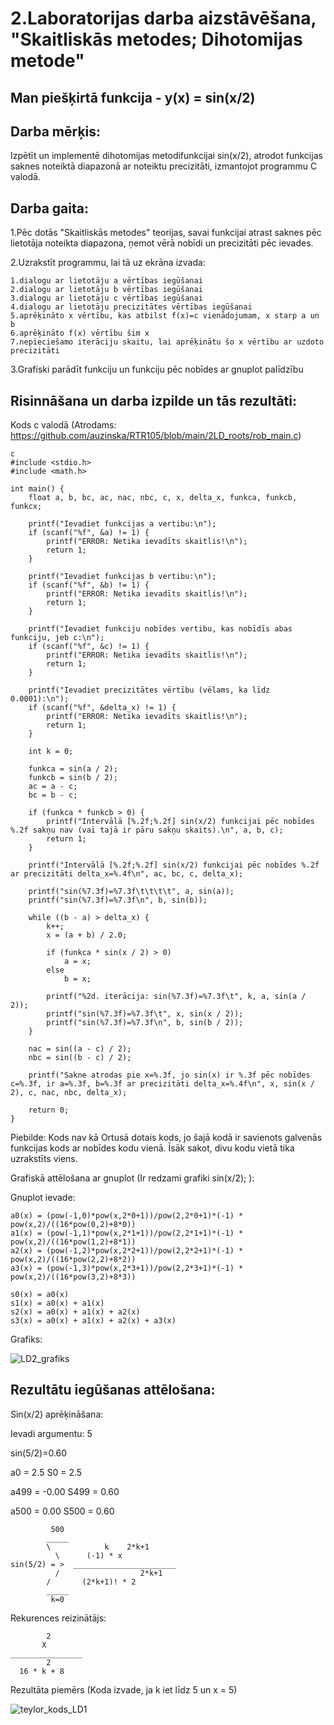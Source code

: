 # 2.Laboratorijas darba aizstāvēšana, "Skaitliskās metodes; Dihotomijas metode"


## Man piešķirtā funkcija - y(x) = sin(x/2)


## Darba mērķis:
Izpētīt un implementē dihotomijas metodifunkcijai sin(x/2), atrodot funkcijas saknes 
noteiktā diapazonā ar noteiktu precizitāti, izmantojot programmu C valodā.


## Darba gaita:

1.Pēc dotās "Skaitliskās metodes" teorijas, savai funkcijai atrast saknes 
pēc lietotāja noteikta diapazona, ņemot vērā nobīdi un precizitāti pēc ievades.

2.Uzrakstīt programmu, lai tā uz ekrāna izvada:

    1.dialogu ar lietotāju a vērtības iegūšanai
    2.dialogu ar lietotāju b vērtības iegūšanai
    3.dialogu ar lietotāju c vērtības iegūšanai
    4.dialogu ar lietotāju precizitātes vērtības iegūšanai
    5.aprēķināto x vērtību, kas atbilst f(x)=c vienādojumam, x starp a un b
    6.aprēķināto f(x) vērtību šim x
    7.nepieciešamo iterāciju skaitu, lai aprēķinātu šo x vērtību ar uzdoto precizitāti


3.Grafiski parādīt funkciju un funkciju pēc nobīdes ar gnuplot palīdzību

## Risinnāšana un darba izpilde un tās rezultāti:

Kods c valodā (Atrodams: https://github.com/auzinska/RTR105/blob/main/2LD_roots/rob_main.c)
```
c
#include <stdio.h>
#include <math.h>

int main() {
    float a, b, bc, ac, nac, nbc, c, x, delta_x, funkca, funkcb, funkcx;

    printf("Ievadiet funkcijas a vertibu:\n");
    if (scanf("%f", &a) != 1) {
        printf("ERROR: Netika ievadīts skaitlis!\n");
        return 1;
    }

    printf("Ievadiet funkcijas b vertibu:\n");
    if (scanf("%f", &b) != 1) {
        printf("ERROR: Netika ievadīts skaitlis!\n");
        return 1;
    }

    printf("Ievadiet funkciju nobīdes vertibu, kas nobīdīs abas funkciju, jeb c:\n");
    if (scanf("%f", &c) != 1) {
        printf("ERROR: Netika ievadīts skaitlis!\n");
        return 1;
    }

    printf("Ievadiet precizitātes vērtību (vēlams, ka līdz 0.0001):\n");
    if (scanf("%f", &delta_x) != 1) {
        printf("ERROR: Netika ievadīts skaitlis!\n");
        return 1;
    }

    int k = 0;

    funkca = sin(a / 2);
    funkcb = sin(b / 2);
    ac = a - c;
    bc = b - c;

    if (funkca * funkcb > 0) {
        printf("Intervālā [%.2f;%.2f] sin(x/2) funkcijai pēc nobīdes %.2f sakņu nav (vai tajā ir pāru sakņu skaits).\n", a, b, c);
        return 1;
    }

    printf("Intervālā [%.2f;%.2f] sin(x/2) funkcijai pēc nobīdes %.2f ar precizitāti delta_x=%.4f\n", ac, bc, c, delta_x);

    printf("sin(%7.3f)=%7.3f\t\t\t\t", a, sin(a));
    printf("sin(%7.3f)=%7.3f\n", b, sin(b));

    while ((b - a) > delta_x) {
        k++;
        x = (a + b) / 2.0;

        if (funkca * sin(x / 2) > 0)
            a = x;
        else
            b = x;

        printf("%2d. iterācija: sin(%7.3f)=%7.3f\t", k, a, sin(a / 2));
        printf("sin(%7.3f)=%7.3f\t", x, sin(x / 2));
        printf("sin(%7.3f)=%7.3f\n", b, sin(b / 2));
    }

    nac = sin((a - c) / 2);
    nbc = sin((b - c) / 2);

    printf("Sakne atrodas pie x=%.3f, jo sin(x) ir %.3f pēc nobīdes c=%.3f, ir a=%.3f, b=%.3f ar precizitāti delta_x=%.4f\n", x, sin(x / 2), c, nac, nbc, delta_x);

    return 0;
}

```
Piebilde: Kods nav kā Ortusā dotais kods, jo šajā kodā ir savienots galvenās funkcijas kods ar nobīdes kodu vienā. 
Īsāk sakot, divu kodu vietā tika uzrakstīts viens.


Grafiskā attēlošana ar gnuplot (Ir redzami grafiki sin(x/2); ):

Gnuplot ievade:
```
a0(x) = (pow(-1,0)*pow(x,2*0+1))/pow(2,2*0+1)*(-1) * pow(x,2)/((16*pow(0,2)+8*0))
a1(x) = (pow(-1,1)*pow(x,2*1+1))/pow(2,2*1+1)*(-1) * pow(x,2)/((16*pow(1,2)+8*1))
a2(x) = (pow(-1,2)*pow(x,2*2+1))/pow(2,2*2+1)*(-1) * pow(x,2)/((16*pow(2,2)+8*2))
a3(x) = (pow(-1,3)*pow(x,2*3+1))/pow(2,2*3+1)*(-1) * pow(x,2)/((16*pow(3,2)+8*3))

s0(x) = a0(x)
s1(x) = a0(x) + a1(x)
s2(x) = a0(x) + a1(x) + a2(x)
s3(x) = a0(x) + a1(x) + a2(x) + a3(x)
```

Grafiks:

![LD2_grafiks](https://github.com/auzinska/RTR105/assets/50238747/55ca2afb-8dcd-4d8e-b8ab-011ff96bcfa3)

## Rezultātu iegūšanas attēlošana:

Sin(x/2) aprēķināšana:

Ievadi argumentu: 5

sin(5/2)=0.60

a0 = 2.5 
S0 = 2.5

a499 = -0.00
S499 = 0.60

a500 = 0.00
S500 = 0.60
```         
         500
        _____
        \            k    2*k+1 
          \      (-1) * x
sin(5/2) = >  _______________________
          /                  2*k+1
        /       (2*k+1)! * 2
        _____
         k=0
```
Rekurences reizinātājs: 
```
        2
       X
________________
        2
  16 * k + 8
```
Rezultāta piemērs (Koda izvade, ja k iet līdz 5 un x = 5)

![teylor_kods_LD1](https://github.com/auzinska/RTR105/assets/50238747/fead361d-c57a-423b-bcc6-357e1c07b8d4)
